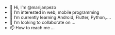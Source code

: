 - 👋 Hi, I’m @marijanpezo
- 👀 I’m interested in web, mobile programming
- 🌱 I’m currently learning Android, Flutter, Python,....
- 💞️ I’m looking to collaborate on ...
- 📫 How to reach me ...

<!---
marijanpezo/marijanpezo is a ✨ special ✨ repository because its `README.md` (this file) appears on your GitHub profile.
You can click the Preview link to take a look at your changes.
--->

